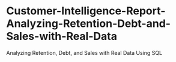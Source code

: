 # Customer-Intelligence-Report-Analyzing-Retention-Debt-and-Sales-with-Real-Data
 Analyzing Retention, Debt, and Sales with Real Data Using SQL
